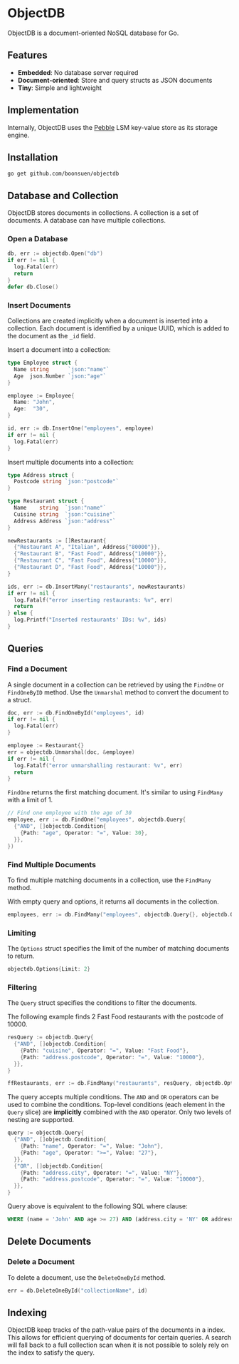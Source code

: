 # ObjectDB

ObjectDB is a document-oriented NoSQL database for Go.

## Features

- **Embedded**: No database server required
- **Document-oriented**: Store and query structs as JSON documents
- **Tiny**: Simple and lightweight

## Implementation

Internally, ObjectDB uses the [Pebble](https://github.com/cockroachdb/pebble) LSM key-value store as its storage engine.

## Installation

```shell
go get github.com/boonsuen/objectdb
```

## Database and Collection

ObjectDB stores documents in collections. A collection is a set of documents. A database can have multiple collections.

### Open a Database

```go
db, err := objectdb.Open("db")
if err != nil {
  log.Fatal(err)
  return
}
defer db.Close()
```

### Insert Documents

Collections are created implicitly when a document is inserted into a collection. Each document is identified by a unique UUID, which is added to the document as the `_id` field.

Insert a document into a collection:

```go
type Employee struct {
  Name string      `json:"name"`
  Age  json.Number `json:"age"`
}

employee := Employee{
  Name: "John",
  Age:  "30",
}

id, err := db.InsertOne("employees", employee)
if err != nil {
  log.Fatal(err)
}
```

Insert multiple documents into a collection:

```go
type Address struct {
  Postcode string `json:"postcode"`
}

type Restaurant struct {
  Name    string  `json:"name"`
  Cuisine string  `json:"cuisine"`
  Address Address `json:"address"`
}

newRestaurants := []Restaurant{
  {"Restaurant A", "Italian", Address{"80000"}},
  {"Restaurant B", "Fast Food", Address{"10000"}},
  {"Restaurant C", "Fast Food", Address{"10000"}},
  {"Restaurant D", "Fast Food", Address{"10000"}},
}

ids, err := db.InsertMany("restaurants", newRestaurants)
if err != nil {
  log.Fatalf("error inserting restaurants: %v", err)
  return
} else {
  log.Printf("Inserted restaurants' IDs: %v", ids)
}

```

## Queries

### Find a Document

A single document in a collection can be retrieved by using the `FindOne` or `FindOneByID` method. Use the `Unmarshal` method to convert the document to a struct.

```go
doc, err := db.FindOneById("employees", id)
if err != nil {
  log.Fatal(err)
}

employee := Restaurant{}
err = objectdb.Unmarshal(doc, &employee)
if err != nil {
  log.Fatalf("error unmarshalling restaurant: %v", err)
  return
}
```

`FindOne` returns the first matching document. It's similar to using `FindMany` with a limit of 1.

```go
// Find one employee with the age of 30
employee, err := db.FindOne("employees", objectdb.Query{
  {"AND", []objectdb.Condition{
    {Path: "age", Operator: "=", Value: 30},
  }},
})
```

### Find Multiple Documents

To find multiple matching documents in a collection, use the `FindMany` method.

With empty query and options, it returns all documents in the collection.

```go
employees, err := db.FindMany("employees", objectdb.Query{}, objectdb.Options{})
```

### Limiting

The `Options` struct specifies the limit of the number of matching documents to return.

```go
objectdb.Options{Limit: 2}
```

### Filtering

The `Query` struct specifies the conditions to filter the documents.

The following example finds 2 Fast Food restaurants with the postcode of 10000.

```go
resQuery := objectdb.Query{
  {"AND", []objectdb.Condition{
    {Path: "cuisine", Operator: "=", Value: "Fast Food"},
    {Path: "address.postcode", Operator: "=", Value: "10000"},
  }},
}

ffRestaurants, err := db.FindMany("restaurants", resQuery, objectdb.Options{Limit: 2})
```

The query accepts multiple conditions. The `AND` and `OR` operators can be used to combine the conditions. Top-level conditions (each element in the `Query` slice) are **implicitly** combined with the `AND` operator. Only two levels of nesting are supported.

```go
query := objectdb.Query{
  {"AND", []objectdb.Condition{
    {Path: "name", Operator: "=", Value: "John"},
    {Path: "age", Operator: ">=", Value: "27"},
  }},
  {"OR", []objectdb.Condition{
    {Path: "address.city", Operator: "=", Value: "NY"},
    {Path: "address.postcode", Operator: "=", Value: "10000"},
  }},
}
```

Query above is equivalent to the following SQL where clause:

```sql
WHERE (name = 'John' AND age >= 27) AND (address.city = 'NY' OR address.postcode = '10000')
```

## Delete Documents

### Delete a Document

To delete a document, use the `DeleteOneById` method.

```go
err = db.DeleteOneById("collectionName", id)
```

## Indexing

ObjectDB keep tracks of the path-value pairs of the documents in a index. This allows for efficient querying of documents for certain queries. A search will fall back to a full collection scan when it is not possible to solely rely on the index to satisfy the query.
